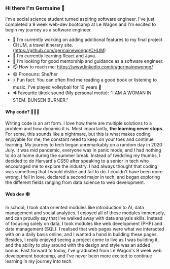 ### Hi there I'm Germaine 👋

<!--
**germainewongg/germainewongg** is a ✨ _special_ ✨ repository because its `README.md` (this file) appears on your GitHub profile.

Here are some ideas to get you started:

- 🔭 I’m currently working on ...
- 🌱 I’m currently learning ...
- 👯 I’m looking to collaborate on ...
- 🤔 I’m looking for help with ...
- 💬 Ask me about ...
- 📫 How to reach me: ...
- 😄 Pronouns: ...
- ⚡ Fun fact: ...
-->

I'm a social science student turned aspiring software engineer. I've just completed a 9 week web-dev bootcamp at Le Wagon and I'm excited to begin my journey as a software engineer. 

- 🔭 I’m currently working on adding additional features to my final project CHUM, a travel itinerary site. (https://github.com/germainewongg/CHUM)
- 🌱 I’m currently learning React and Java.
- 🤔 I’m looking for good mentorship and guidance as a software engineer. 
- 📫 How to reach me: https://www.linkedin.com/in/germainewongg/
- 😄 Pronouns: She/her
- ⚡ Fun fact: You can often find me reading a good book or listening to music. I've played volleyball for 10 years 🏐
- 🔉Favourite tiktok sound (My personal motto): "I AM A WOMAN IN STEM. BUNSEN BURNER."

#### Why code? 👩🏻‍💻
Writing code is an art form. I love how there are multiple solutions to a problem and how dynamic it is. Most importantly, **the learning never stops**. For some, this sounds like a nightmare, but this is what makes coding enjoyable for me; the constant need to keep on your toes and continue learning. My journey to tech began unremarkably on a random day in 2020 July. It was mid pandemic, everyone was in panic mode, and I had nothing to do at home during the summer break. Instead of twiddling my thumbs, I decided to do Harvard's CS50 after speaking to a senior in tech who encouraged me to explore the industry. I had always thought that coding was something that I would dislike and fail to do. I couldn't have been more wrong. I fell in love, declared a second major in tech, and began exploring the different fields ranging from data science to web development. 
#### Web dev 🕸
In school, I took data oriented modules like introduction to AI, data management and social analytics. I enjoyed all of these modules immensely, and can proudly say that I've walked away with data analysis skills. Instead of focusing solely on data, I took modules like web development (PHP) and data management (SQL). I realised that web pages were what we interacted with on a daily basis online, and I wanted a hand in building these pages. Besides, I really enjoyed seeing a project come to live as I was building it, and the ability to play around with the design and style was an added bonus. Fast forward to today, I've graduated from Le Wagon's 9 week web development bootcamp, and I've never been more excited to continue learning in my journey into tech.
